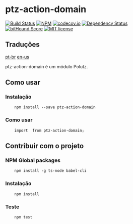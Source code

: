# ptz-action-domain

[![Build Status](https://travis-ci.org/polutz/ptz-action-domain.svg)](https://travis-ci.org/polutz/ptz-action-domain)
[![NPM](https://img.shields.io/npm/v/ptz-action-domain.svg)](https://www.npmjs.com/package/ptz-action-domain)
[![codecov.io](http://codecov.io/github/polutz/ptz-action-domain/coverage.svg)](http://codecov.io/github/polutz/ptz-action-domain)
[![Dependency Status](https://gemnasium.com/polutz/ptz-action-domain.svg)](https://gemnasium.com/polutz/ptz-action-domain)
[![bitHound Score](https://www.bithound.io/github/gotwarlost/istanbul/badges/score.svg)](https://www.bithound.io/github/polutz/ptz-action-domain)
[![MIT license](http://img.shields.io/badge/license-MIT-brightgreen.svg)](http://opensource.org/licenses/MIT)

## Traduções
[pt-br](https://github.com/polutz/ptz-action-domain/blob/master/README.pt-br.md)
[en-us](https://github.com/polutz/ptz-action-domain/blob/master/README.md)

ptz-action-domain é um módulo Polutz.


## Como usar

### Instalação
```
    npm install --save ptz-action-domain
```

### Como usar
```
    import  from ptz-action-domain;

```


## Contribuir com o projeto

### NPM Global packages
```
    npm install -g ts-node babel-cli
```

### Instalação
```
    npm install   
```

### Teste
```
    npm test
```
